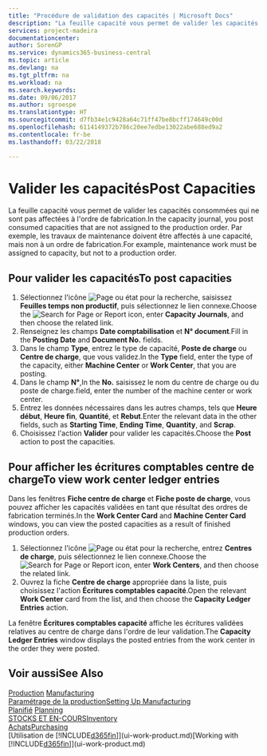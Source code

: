 ```yaml
---
title: "Procédure de validation des capacités | Microsoft Docs"
description: "La feuille capacité vous permet de valider les capacités consommées qui ne sont pas affectées à l'ordre de fabrication. Par exemple, les travaux de maintenance doivent être affectés à une capacité, mais non à un ordre de fabrication."
services: project-madeira
documentationcenter: 
author: SorenGP
ms.service: dynamics365-business-central
ms.topic: article
ms.devlang: na
ms.tgt_pltfrm: na
ms.workload: na
ms.search.keywords: 
ms.date: 09/06/2017
ms.author: sgroespe
ms.translationtype: HT
ms.sourcegitcommit: d7fb34e1c9428a64c71ff47be8bcff174649c00d
ms.openlocfilehash: 6114149372b786c20ee7edbe13022abe688ed9a2
ms.contentlocale: fr-be
ms.lasthandoff: 03/22/2018

---
```

# <a name="post-capacities"></a><span data-ttu-id="f9d11-104">Valider les capacités</span><span class="sxs-lookup"><span data-stu-id="f9d11-104">Post Capacities</span></span>
<span data-ttu-id="f9d11-105">La feuille capacité vous permet de valider les capacités consommées qui ne sont pas affectées à l'ordre de fabrication.</span><span class="sxs-lookup"><span data-stu-id="f9d11-105">In the capacity journal, you post consumed capacities that are not assigned to the production order.</span></span> <span data-ttu-id="f9d11-106">Par exemple, les travaux de maintenance doivent être affectés à une capacité, mais non à un ordre de fabrication.</span><span class="sxs-lookup"><span data-stu-id="f9d11-106">For example, maintenance work must be assigned to capacity, but not to a production order.</span></span>  

## <a name="to-post-capacities"></a><span data-ttu-id="f9d11-107">Pour valider les capacités</span><span class="sxs-lookup"><span data-stu-id="f9d11-107">To post capacities</span></span>  
1.  <span data-ttu-id="f9d11-108">Sélectionnez l'icône ![Page ou état pour la recherche](media/ui-search/search_small.png "Page ou état pour la recherche"), saisissez **Feuilles temps non productif**, puis sélectionnez le lien connexe.</span><span class="sxs-lookup"><span data-stu-id="f9d11-108">Choose the ![Search for Page or Report](media/ui-search/search_small.png "Search for Page or Report icon") icon, enter **Capacity Journals**, and then choose the related link.</span></span>  
2.  <span data-ttu-id="f9d11-109">Renseignez les champs **Date comptabilisation** et **N° document**.</span><span class="sxs-lookup"><span data-stu-id="f9d11-109">Fill in the **Posting Date** and **Document No.** fields.</span></span>  
3.  <span data-ttu-id="f9d11-110">Dans le champ **Type**, entrez le type de capacité, **Poste de charge** ou **Centre de charge**, que vous validez.</span><span class="sxs-lookup"><span data-stu-id="f9d11-110">In the **Type** field, enter the type of the capacity, either **Machine Center** or **Work Center**, that you are posting.</span></span>  
4.  <span data-ttu-id="f9d11-111">Dans le champ **N°**,</span><span class="sxs-lookup"><span data-stu-id="f9d11-111">In the **No.**</span></span> <span data-ttu-id="f9d11-112">saisissez le nom du centre de charge ou du poste de charge.</span><span class="sxs-lookup"><span data-stu-id="f9d11-112">field, enter the number of the machine center or work center.</span></span>  
5.  <span data-ttu-id="f9d11-113">Entrez les données nécessaires dans les autres champs, tels que **Heure début**, **Heure fin**, **Quantité**, et **Rebut**.</span><span class="sxs-lookup"><span data-stu-id="f9d11-113">Enter the relevant data in the other fields, such as **Starting Time**, **Ending Time**, **Quantity**, and **Scrap**.</span></span>  
6.  <span data-ttu-id="f9d11-114">Choisissez l'action **Valider** pour valider les capacités.</span><span class="sxs-lookup"><span data-stu-id="f9d11-114">Choose the **Post** action to post the capacities.</span></span>  

## <a name="to-view-work-center-ledger-entries"></a><span data-ttu-id="f9d11-115">Pour afficher les écritures comptables centre de charge</span><span class="sxs-lookup"><span data-stu-id="f9d11-115">To view work center ledger entries</span></span>  
<span data-ttu-id="f9d11-116">Dans les fenêtres **Fiche centre de charge** et **Fiche poste de charge**, vous pouvez afficher les capacités validées en tant que résultat des ordres de fabrication terminés.</span><span class="sxs-lookup"><span data-stu-id="f9d11-116">In the **Work Center Card** and **Machine Center Card** windows, you can view the posted capacities as a result of finished production orders.</span></span>    
1.  <span data-ttu-id="f9d11-117">Sélectionnez l'icône ![Page ou état pour la recherche](media/ui-search/search_small.png "Page ou état pour la recherche"), entrez **Centres de charge**, puis sélectionnez le lien connexe.</span><span class="sxs-lookup"><span data-stu-id="f9d11-117">Choose the ![Search for Page or Report](media/ui-search/search_small.png "Search for Page or Report icon") icon, enter **Work Centers**, and then choose the related link.</span></span>  
2.  <span data-ttu-id="f9d11-118">Ouvrez la fiche **Centre de charge** appropriée dans la liste, puis choisissez l'action **Écritures comptables capacité**.</span><span class="sxs-lookup"><span data-stu-id="f9d11-118">Open the relevant **Work Center** card from the list, and then choose the **Capacity Ledger Entries** action.</span></span>  

<span data-ttu-id="f9d11-119">La fenêtre **Écritures comptables capacité** affiche les écritures validées relatives au centre de charge dans l'ordre de leur validation.</span><span class="sxs-lookup"><span data-stu-id="f9d11-119">The **Capacity Ledger Entries** window displays the posted entries from the work center in the order they were posted.</span></span>   

## <a name="see-also"></a><span data-ttu-id="f9d11-120">Voir aussi</span><span class="sxs-lookup"><span data-stu-id="f9d11-120">See Also</span></span>  
<span data-ttu-id="f9d11-121">[Production](production-manage-manufacturing.md)  </span><span class="sxs-lookup"><span data-stu-id="f9d11-121">[Manufacturing](production-manage-manufacturing.md)  </span></span>  
[<span data-ttu-id="f9d11-122">Paramétrage de la production</span><span class="sxs-lookup"><span data-stu-id="f9d11-122">Setting Up Manufacturing</span></span>](production-configure-production-processes.md)  
<span data-ttu-id="f9d11-123">[Planifié](production-planning.md)    </span><span class="sxs-lookup"><span data-stu-id="f9d11-123">[Planning](production-planning.md)    </span></span>  
[<span data-ttu-id="f9d11-124">STOCKS ET EN-COURS</span><span class="sxs-lookup"><span data-stu-id="f9d11-124">Inventory</span></span>](inventory-manage-inventory.md)  
[<span data-ttu-id="f9d11-125">Achats</span><span class="sxs-lookup"><span data-stu-id="f9d11-125">Purchasing</span></span>](purchasing-manage-purchasing.md)  
<span data-ttu-id="f9d11-126">[Utilisation de [!INCLUDE[d365fin](includes/d365fin_md.md)]](ui-work-product.md)</span><span class="sxs-lookup"><span data-stu-id="f9d11-126">[Working with [!INCLUDE[d365fin](includes/d365fin_md.md)]](ui-work-product.md)</span></span>

